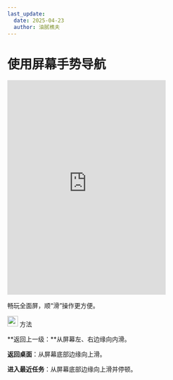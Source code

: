 ```yaml
---
last_update:
  date: 2025-04-23
  author: 油腻樵夫
---
```


# 使用屏幕手势导航

<iframe src="https://tips-p01-drcn.dbankcdn.cn/MODEL/EMUI/C00B030/resource/card/202508180uszcw/zh-cn/image/video/10044802_f003_GestureNavigate.mp4#toolbar=0" scrolling="no" border="0" frameborder="no" framespacing="0" allowfullscreen="true" width="360" height="486"> </iframe>


畅玩全面屏，顺“滑”操作更方便。

<img src="https://tips-p01-drcn.dbankcdn.cn/MODEL/EMUI/C00B030/resource/card/202503041becsx/zh-cn/image/common/buttons/fig_method.png" width="24" height="24"/> 方法

**返回上一级：**从屏幕左、右边缘向内滑。

**返回桌面**：从屏幕底部边缘向上滑。

**进入最近任务**：从屏幕底部边缘向上滑并停顿。




